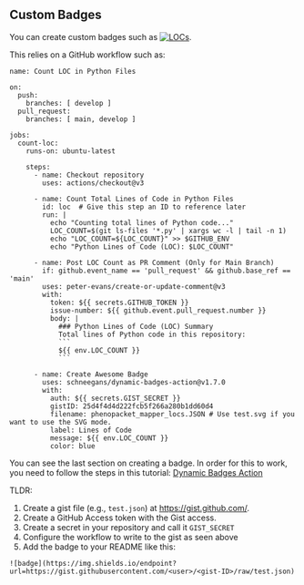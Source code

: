 ## Custom Badges
You can create custom badges such as [![LOCs](https://img.shields.io/endpoint?url=https://gist.githubusercontent.com/frehburg/25d4f4d4d222fcb5f266a280b1dd60d4/raw/phenopacket_mapper_locs.JSON)](https://github.com/bih-cei/phenopacket_mapper/actions/workflows/locs.yml).

This relies on a GitHub workflow such as:

```
name: Count LOC in Python Files

on:
  push:
    branches: [ develop ]
  pull_request:
    branches: [ main, develop ]

jobs:
  count-loc:
    runs-on: ubuntu-latest

    steps:
      - name: Checkout repository
        uses: actions/checkout@v3

      - name: Count Total Lines of Code in Python Files
        id: loc  # Give this step an ID to reference later
        run: |
          echo "Counting total lines of Python code..."
          LOC_COUNT=$(git ls-files '*.py' | xargs wc -l | tail -n 1)
          echo "LOC_COUNT=${LOC_COUNT}" >> $GITHUB_ENV
          echo "Python Lines of Code (LOC): $LOC_COUNT"

      - name: Post LOC Count as PR Comment (Only for Main Branch)
        if: github.event_name == 'pull_request' && github.base_ref == 'main'
        uses: peter-evans/create-or-update-comment@v3
        with:
          token: ${{ secrets.GITHUB_TOKEN }}
          issue-number: ${{ github.event.pull_request.number }}
          body: |
            ### Python Lines of Code (LOC) Summary
            Total lines of Python code in this repository:
            ```
            ${{ env.LOC_COUNT }}
            ```

      - name: Create Awesome Badge
        uses: schneegans/dynamic-badges-action@v1.7.0
        with:
          auth: ${{ secrets.GIST_SECRET }}
          gistID: 25d4f4d4d222fcb5f266a280b1dd60d4
          filename: phenopacket_mapper_locs.JSON # Use test.svg if you want to use the SVG mode.
          label: Lines of Code
          message: ${{ env.LOC_COUNT }}
          color: blue
```

You can see the last section on creating a badge. In order for this to work, you need to follow the steps in this tutorial: [Dynamic Badges Action](https://github.com/marketplace/actions/dynamic-badges)

TLDR:

1. Create a gist file (e.g., `test.json`) at https://gist.github.com/.
2. Create a GitHub Access token with the Gist access.
3. Create a secret in your repository and call it `GIST_SECRET`
4. Configure the workflow to write to the gist as seen above
5. Add the badge to your README like this:
```
![badge](https://img.shields.io/endpoint?url=https://gist.githubusercontent.com/<user>/<gist-ID>/raw/test.json)
```
